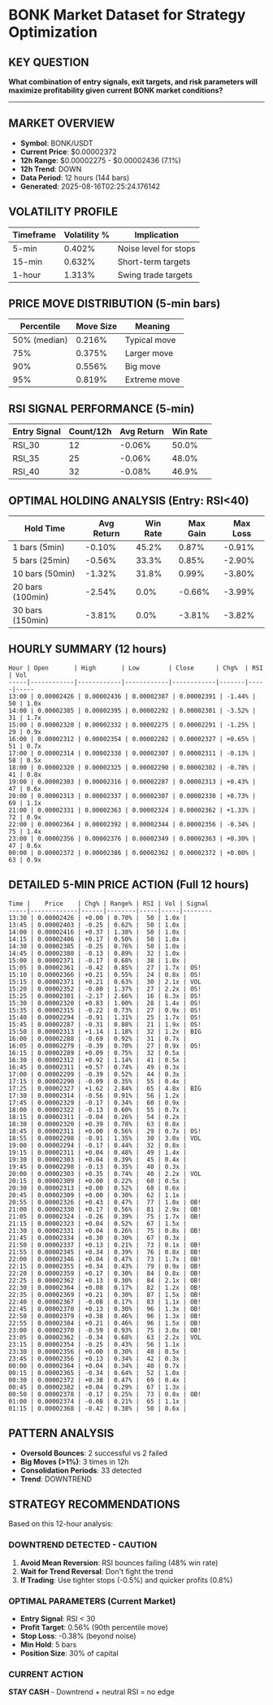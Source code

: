 # BONK Market Dataset for Strategy Optimization

## KEY QUESTION
**What combination of entry signals, exit targets, and risk parameters will maximize profitability given current BONK market conditions?**

---

## MARKET OVERVIEW
- **Symbol**: BONK/USDT
- **Current Price**: $0.00002372
- **12h Range**: $0.00002275 - $0.00002436 (7.1%)
- **12h Trend**: DOWN
- **Data Period**: 12 hours (144 bars)
- **Generated**: 2025-08-16T02:25:24.176142

## VOLATILITY PROFILE
| Timeframe | Volatility % | Implication |
|-----------|-------------|-------------|
| 5-min | 0.402% | Noise level for stops |
| 15-min | 0.632% | Short-term targets |
| 1-hour | 1.313% | Swing trade targets |

## PRICE MOVE DISTRIBUTION (5-min bars)
| Percentile | Move Size | Meaning |
|------------|-----------|----------|
| 50% (median) | 0.216% | Typical move |
| 75% | 0.375% | Larger move |
| 90% | 0.556% | Big move |
| 95% | 0.819% | Extreme move |

## RSI SIGNAL PERFORMANCE (5-min)
| Entry Signal | Count/12h | Avg Return | Win Rate |
|-------------|-----------|------------|----------|
| RSI_30 | 12 | -0.06% | 50.0% |
| RSI_35 | 25 | -0.06% | 48.0% |
| RSI_40 | 32 | -0.08% | 46.9% |

## OPTIMAL HOLDING ANALYSIS (Entry: RSI<40)
| Hold Time | Avg Return | Win Rate | Max Gain | Max Loss |
|-----------|------------|----------|----------|----------|
| 1 bars (5min) | -0.10% | 45.2% | 0.87% | -0.91% |
| 5 bars (25min) | -0.56% | 33.3% | 0.85% | -2.90% |
| 10 bars (50min) | -1.32% | 31.8% | 0.99% | -3.80% |
| 20 bars (100min) | -2.54% | 0.0% | -0.66% | -3.99% |
| 30 bars (150min) | -3.81% | 0.0% | -3.81% | -3.82% |

## HOURLY SUMMARY (12 hours)
```
Hour | Open       | High       | Low        | Close      | Chg%  | RSI | Vol
-----|------------|------------|------------|------------|-------|-----|-----
13:00 | 0.00002426 | 0.00002436 | 0.00002387 | 0.00002391 | -1.44% | 50 | 1.0x
14:00 | 0.00002385 | 0.00002395 | 0.00002292 | 0.00002301 | -3.52% | 31 | 1.7x
15:00 | 0.00002320 | 0.00002332 | 0.00002275 | 0.00002291 | -1.25% | 29 | 0.9x
16:00 | 0.00002312 | 0.00002354 | 0.00002282 | 0.00002327 | +0.65% | 51 | 0.7x
17:00 | 0.00002314 | 0.00002338 | 0.00002307 | 0.00002311 | -0.13% | 58 | 0.5x
18:00 | 0.00002320 | 0.00002325 | 0.00002290 | 0.00002302 | -0.78% | 41 | 0.8x
19:00 | 0.00002303 | 0.00002316 | 0.00002287 | 0.00002313 | +0.43% | 47 | 0.6x
20:00 | 0.00002313 | 0.00002337 | 0.00002307 | 0.00002330 | +0.73% | 69 | 1.1x
21:00 | 0.00002331 | 0.00002363 | 0.00002324 | 0.00002362 | +1.33% | 72 | 0.9x
22:00 | 0.00002364 | 0.00002392 | 0.00002344 | 0.00002356 | -0.34% | 75 | 1.4x
23:00 | 0.00002356 | 0.00002376 | 0.00002349 | 0.00002363 | +0.30% | 47 | 0.6x
00:00 | 0.00002372 | 0.00002386 | 0.00002362 | 0.00002372 | +0.00% | 63 | 0.9x
```

## DETAILED 5-MIN PRICE ACTION (Full 12 hours)
```
Time |    Price    | Chg% | Range% | RSI | Vol | Signal
-----|-------------|------|--------|-----|-----|--------
13:30 | 0.00002426 | +0.00 | 0.70% |  50 | 1.0x |     
13:45 | 0.00002403 | -0.25 | 0.62% |  50 | 1.0x |     
14:00 | 0.00002416 | +0.37 | 1.38% |  50 | 1.0x |     
14:15 | 0.00002406 | +0.17 | 0.50% |  50 | 1.0x |     
14:30 | 0.00002385 | -0.25 | 0.76% |  50 | 1.0x |     
14:45 | 0.00002380 | -0.13 | 0.89% |  32 | 1.0x |     
15:00 | 0.00002371 | -0.17 | 0.68% |  38 | 1.0x |     
15:05 | 0.00002361 | -0.42 | 0.85% |  27 | 1.7x | OS! 
15:10 | 0.00002366 | +0.21 | 0.55% |  24 | 0.8x | OS! 
15:15 | 0.00002371 | +0.21 | 0.63% |  30 | 2.1x | VOL 
15:20 | 0.00002352 | -0.80 | 1.37% |  27 | 2.2x | OS! 
15:25 | 0.00002301 | -2.17 | 2.66% |  16 | 6.3x | OS! 
15:30 | 0.00002320 | +0.83 | 1.00% |  28 | 1.4x | OS! 
15:35 | 0.00002315 | -0.22 | 0.73% |  27 | 0.9x | OS! 
15:40 | 0.00002294 | -0.91 | 1.31% |  25 | 1.7x | OS! 
15:45 | 0.00002287 | -0.31 | 0.88% |  21 | 1.9x | OS! 
15:50 | 0.00002313 | +1.14 | 1.18% |  32 | 1.2x | BIG 
16:00 | 0.00002288 | -0.69 | 0.92% |  31 | 0.7x |     
16:05 | 0.00002279 | -0.39 | 0.70% |  27 | 0.9x | OS! 
16:15 | 0.00002289 | +0.09 | 0.75% |  32 | 0.5x |     
16:30 | 0.00002312 | +0.92 | 1.14% |  41 | 0.5x |     
16:45 | 0.00002311 | +0.57 | 0.74% |  49 | 0.3x |     
17:00 | 0.00002299 | -0.39 | 0.52% |  44 | 0.3x |     
17:15 | 0.00002290 | -0.09 | 0.35% |  55 | 0.4x |     
17:25 | 0.00002327 | +1.62 | 2.84% |  65 | 4.8x | BIG 
17:30 | 0.00002314 | -0.56 | 0.91% |  56 | 1.2x |     
17:45 | 0.00002329 | -0.17 | 0.34% |  60 | 0.9x |     
18:00 | 0.00002322 | -0.13 | 0.60% |  55 | 0.7x |     
18:15 | 0.00002311 | -0.04 | 0.26% |  54 | 0.2x |     
18:30 | 0.00002320 | +0.39 | 0.78% |  63 | 0.8x |     
18:45 | 0.00002311 | +0.00 | 0.56% |  29 | 0.7x | OS! 
18:55 | 0.00002298 | -0.91 | 1.35% |  30 | 3.0x | VOL 
19:00 | 0.00002294 | -0.17 | 0.44% |  32 | 0.8x |     
19:15 | 0.00002311 | +0.04 | 0.48% |  49 | 1.4x |     
19:30 | 0.00002303 | +0.04 | 0.39% |  45 | 0.4x |     
19:45 | 0.00002298 | -0.13 | 0.35% |  40 | 0.3x |     
20:00 | 0.00002303 | +0.35 | 0.74% |  40 | 2.2x | VOL 
20:15 | 0.00002309 | +0.00 | 0.22% |  60 | 0.5x |     
20:30 | 0.00002313 | +0.00 | 0.52% |  68 | 0.6x |     
20:45 | 0.00002309 | +0.00 | 0.30% |  62 | 1.1x |     
20:55 | 0.00002326 | +0.43 | 0.47% |  77 | 1.0x | OB! 
21:00 | 0.00002330 | +0.17 | 0.56% |  81 | 2.9x | OB! 
21:05 | 0.00002324 | -0.26 | 0.39% |  75 | 1.7x | OB! 
21:15 | 0.00002323 | +0.04 | 0.52% |  67 | 1.5x |     
21:30 | 0.00002331 | +0.04 | 0.26% |  75 | 0.8x | OB! 
21:45 | 0.00002334 | +0.30 | 0.30% |  67 | 0.3x |     
21:50 | 0.00002337 | +0.13 | 0.21% |  73 | 0.1x | OB! 
21:55 | 0.00002345 | +0.34 | 0.39% |  76 | 0.8x | OB! 
22:00 | 0.00002346 | +0.04 | 0.47% |  73 | 1.7x | OB! 
22:15 | 0.00002355 | +0.34 | 0.43% |  79 | 0.9x | OB! 
22:20 | 0.00002359 | +0.17 | 0.30% |  84 | 0.8x | OB! 
22:25 | 0.00002362 | +0.13 | 0.30% |  84 | 2.1x | OB! 
22:30 | 0.00002364 | +0.08 | 0.17% |  82 | 1.2x | OB! 
22:35 | 0.00002369 | +0.21 | 0.30% |  87 | 1.5x | OB! 
22:40 | 0.00002367 | -0.08 | 0.17% |  83 | 1.1x | OB! 
22:45 | 0.00002370 | +0.13 | 0.30% |  96 | 1.3x | OB! 
22:50 | 0.00002379 | +0.38 | 0.46% |  96 | 1.3x | OB! 
22:55 | 0.00002384 | +0.21 | 0.46% |  96 | 1.5x | OB! 
23:00 | 0.00002370 | -0.59 | 0.93% |  75 | 3.0x | OB! 
23:05 | 0.00002362 | -0.34 | 0.68% |  63 | 2.2x | VOL 
23:15 | 0.00002354 | -0.25 | 0.43% |  56 | 1.1x |     
23:30 | 0.00002356 | +0.00 | 0.30% |  48 | 0.5x |     
23:45 | 0.00002356 | +0.13 | 0.34% |  42 | 0.3x |     
00:00 | 0.00002364 | +0.04 | 0.34% |  40 | 0.7x |     
00:15 | 0.00002365 | -0.34 | 0.64% |  52 | 1.0x |     
00:30 | 0.00002372 | +0.38 | 0.47% |  69 | 0.4x |     
00:45 | 0.00002382 | +0.04 | 0.29% |  67 | 1.3x |     
00:50 | 0.00002378 | -0.17 | 0.25% |  73 | 0.8x | OB! 
01:00 | 0.00002374 | -0.08 | 0.21% |  65 | 1.1x |     
01:15 | 0.00002368 | -0.42 | 0.38% |  50 | 0.6x |     
```

## PATTERN ANALYSIS
- **Oversold Bounces**: 2 successful vs 2 failed
- **Big Moves (>1%)**: 3 times in 12h
- **Consolidation Periods**: 33 detected
- **Trend**: DOWNTREND

## STRATEGY RECOMMENDATIONS
Based on this 12-hour analysis:

### DOWNTREND DETECTED - CAUTION
1. **Avoid Mean Reversion**: RSI bounces failing (48% win rate)
2. **Wait for Trend Reversal**: Don't fight the trend
3. **If Trading**: Use tighter stops (-0.5%) and quicker profits (0.8%)

### OPTIMAL PARAMETERS (Current Market)
- **Entry Signal**: RSI < 30
- **Profit Target**: 0.56% (90th percentile move)
- **Stop Loss**: -0.38% (beyond noise)
- **Min Hold**: 5 bars
- **Position Size**: 30% of capital

### CURRENT ACTION
**STAY CASH** - Downtrend + neutral RSI = no edge